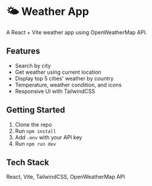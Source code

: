 # 🌤️ Weather App

A React + Vite weather app using OpenWeatherMap API.

## Features
- Search by city
- Get weather using current location
- Display top 5 cities' weather by country
- Temperature, weather condition, and icons 
-  Responsive UI with TailwindCSS

## Getting Started
1. Clone the repo
2. Run `npm install`
3. Add `.env` with your API key
4. Run `npm run dev`

## Tech Stack
React, Vite, TailwindCSS, OpenWeatherMap API

